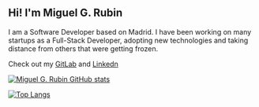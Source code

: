## Hi! I'm Miguel G. Rubin

I am a Software Developer based on Madrid.
I have been working on many startups as a Full-Stack Developer, adopting new technologies and taking distance from others that were getting frozen.

Check out my [GitLab](https://gitlab.com/miguelgrubin) and [Linkedn](https://www.linkedin.com/in/miguel-garc%C3%ADa-rub%C3%ADn-393a5931/)

[![Miguel G. Rubin GitHub stats](https://github-readme-stats.vercel.app/api?username=miguelgrubin&theme=dark)](https://github.com/anuraghazra/github-readme-stats)

[![Top Langs](https://github-readme-stats.vercel.app/api/top-langs/?username=miguelgrubin&layout=compact&theme=dark)](https://github.com/anuraghazra/github-readme-stats)

